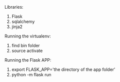 Libraries:
1. Flask
2. sqlalchemy
3. jinja2

Running the virtualenv:
1. find bin folder
2. source activate

Running the Flask APP:
1. export FLASK_APP='the directory of the app folder'
2. python -m flask run
